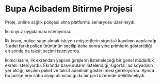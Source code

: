 # Bupa Acibadem Bitirme Projesi
Proje, online sağlık poliçesi alma platformu senaryosu üzerineydi.

İki önyüz uygulaması isteniyordu.

İlk kısım, poliçe satın almak isteyen müşterilerin sigortalı kaydının yapılacağı 3 adet farklı poliçe ürününün seçilip daha sonra yine primlerin gösterildiği en sonda da taksit seçimi isteniyordu.

İkinici kısım, ilk ekrandan yapılan girişlerin listeneleceği bir genel müdürlük ekranı isteniyordu. Ekranda başvuruların listelendiği, sigortalı ad soyadının yer aldığı, seçilen paket ve taksit adedinin gösterilmesi gerekiyordu. Ayrıca bu poliçelerin satın alınıp alınmadığı da bir grid üzerinde belirtilmeliydi.
